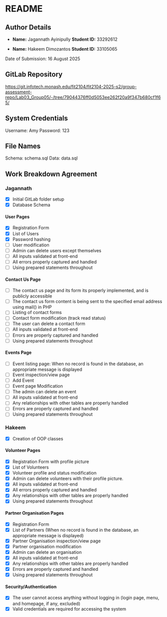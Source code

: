 # README
## Author Details
- **Name:** Jagannath Ayinipully
  **Student ID:** 33292612


- **Name:** Hakeem Dimozantos
  **Student ID:** 33105065

Date of Submission: 16 August 2025
## GitLab Repository
https://git.infotech.monash.edu/fit2104/fit2104-2025-s2/group-assessment-repo/Lab03_Group05/-/tree/79044376ff0d5053ee262f20a9f347b680cf1f65/
## System Credentials
Username: Amy
Password: 123
## File Names
Schema: schema.sql
Data: data.sql
## Work Breakdown Agreement
### Jagannath
- [x] Initial GitLab folder setup
- [x] Database Schema
#### User Pages
- [x] Registration Form
- [x] List of Users
- [x] Password hashing
- [ ] User modification
- [ ] Admin can delete users except themselves
- [ ] All inputs validated at front-end
- [ ] All errors properly captured and handled
- [ ] Using prepared statements throughout
#### Contact Us Page
- [ ] The contact us page and its form its properly implemented, and is publicly accessible
- [ ] The contact us form content is being sent to the specified email address using mail() in PHP
- [ ] Listing of contact forms
- [ ] Contact form modification (track read status)
- [ ] The user can delete a contact form
- [ ] All inputs validated at front-end
- [ ] Errors are properly captured and handled
- [ ] Using prepared statements throughout
#### Events Page
- [ ] Event listing page: When no record is found in the database, an appropriate message is displayed
- [ ] Event inspection/view page
- [ ] Add Event
- [ ] Event page Modification
- [ ] The admin can delete an event
- [ ] All inputs validated at front-end
- [ ] Any relationships with other tables are properly handled
- [ ] Errors are properly captured and handled
- [ ] Using prepared statements throughout
### Hakeem
- [x] Creation of OOP classes
#### Volunteer Pages
- [x] Registration Form with profile picture
- [x] List of Volunteers
- [x] Volunteer profile and status modification
- [x] Admin can delete volunteers with their profile picture.
- [x] All inputs validated at front-end
- [x] All errors properly captured and handled
- [x] Any relationships with other tables are properly handled
- [x] Using prepared statements throughout
#### Partner Organisation Pages
- [x] Registration Form
- [x] List of Partners (When no record is found in the database, an appropriate message is displayed)
- [x] Partner Organisation inspection/view page
- [x] Partner organisation modification
- [x] Admin can delete an organisation
- [x] All inputs validated at front-end
- [x] Any relationships with other tables are properly handled
- [x] Errors are properly captured and handled
- [x] Using prepared statements throughout
#### Security/Authentication
- [x] The user cannot access anything without logging in (login page, menu, and homepage, if any, excluded)
- [x] Valid credentials are required for accessing the system
